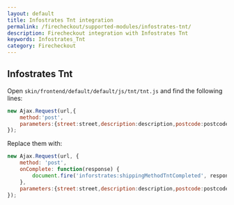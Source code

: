 ```yaml
---
layout: default
title: Infostrates Tnt integration
permalink: /firecheckout/supported-modules/infostrates-tnt/
description: Firecheckout integration with Infostrates Tnt
keywords: Infostrates_Tnt
category: Firecheckout
---
```


## Infostrates Tnt

Open `skin/frontend/default/default/js/tnt/tnt.js` and find the following lines:

```javascript
new Ajax.Request(url,{
    method:'post',
    parameters:{street:street,description:description,postcode:postcode,city:city,info_comp:info_comp}
});
```

Replace them with:

```javascript
new Ajax.Request(url, {
    method: 'post',
    onComplete: function(response) {
        document.fire('inforstrates:shippingMethodTntCompleted', response);
    },
    parameters:{street:street,description:description,postcode:postcode,city:city,info_comp:info_comp}
});
```
